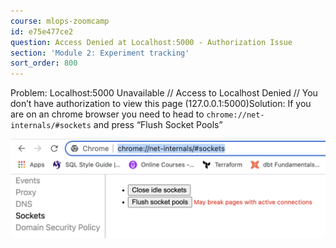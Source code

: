 ```yaml
---
course: mlops-zoomcamp
id: e75e477ce2
question: Access Denied at Localhost:5000 - Authorization Issue
section: 'Module 2: Experiment tracking'
sort_order: 800
---
```


Problem: Localhost:5000 Unavailable // Access to Localhost Denied // You don’t have authorization to view this page (127.0.0.1:5000)Solution: If you are on an chrome browser you need to head to `chrome://net-internals/#sockets` and press “Flush Socket Pools”

![Image](images/mlops-zoomcamp/image_cc0f04fa.png)


